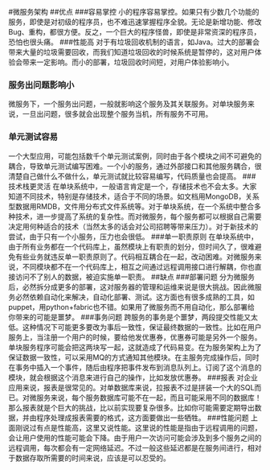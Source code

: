 #微服务架构
##优点
###容易掌控
小的程序容易掌控。如果只有少数几个功能的服务，即使是对初级的程序员，也不难迅速掌握程序全貌。无论是新增功能、修改Bug、重构，都很方便。反之，一个巨大的程序怪兽，即使是非常资深的程序员，恐怕也很头痛。
###性能高
对于有垃圾回收机制的语言，如Java。过大的部署会带来大量的垃圾需要回收，而我们知道垃圾回收的时候系统是暂停的，这对用户体验会带来一定影响。而小的部署，垃圾回收时间短，对用户体验影响小。

### 服务出问题影响小
微服务下，一个服务出问题，一般就影响这个服务及其关联服务。对单块服务来说，一旦出问题，很多就会出现整个服务当机，所有服务不可用。

### 单元测试容易
一个大型应用，可能包括数千个单元测试案例，同时由于各个模块之间不可避免的耦合，导致单元测试编写困难。一个小的服务，通过外部接口和其他服务耦合，很清楚自己做什么不做什么，单元测试就比较容易编写，代码质量也会提高。
###技术栈更灵活
在单块系统中，一般语言肯定是一个，存储技术也不会太多。大家知道不同技术，特别是存储技术，适合于不同的场景。如文档用MongoDB，关系型数据用RMDB，文件用分布式文件系统等。对于单块系统，在一个系统中整合多种技术，进一步提高了系统的复杂性。而对微服务，每个服务都可以根据自己需要决定用何种适合的技术（当然太多的话会对公司招聘等带来压力）。对于新技术的尝试，由于只有一个小服务，压力也会很低。
###单一职责原则
在单块系统中，由于所有业务都在一个代码库上，虽然模块上有职责的划分，但时间久了，很难避免有些业务就违反单一职责原则了。代码相互耦合在一起，改动困难。对微服务来说，不同模块都不在一个代码库上，相互之间通过远程调用接口进行解耦，你也直接访问不了别人的数据，被迫实施单一职责。
##缺点
###部署问题
分为微服务后，必然拆分成更多的部署，这对服务器的管理和运维来说是很大挑战。因此微服务必然依赖自动化来解决，自动化部署、测试。这方面也有很多成熟的工具，如puppet，用python+fabric也不错。如果用了微服务而不用自动化，那么部署给你带来的可能是噩梦。
###事务问题
跨服务的事务是个噩梦，两段提交性能又太低。这种情况下可能更多要改为事后一致性，保证最终数据的一致性。比如在用户服务上，当注册一个用户的时候，要给他发优惠券，优惠券可能是另外一个服务。单块服务程序可能会把这两块写一起，这就造成了代码易变。在为服务架构上为了保证数据一致性，可以采用MQ的方式通知其他模块。在主服务完成操作后，同时在事务中插入一个事件，随后由程序把事件发布到消息队列上。订阅了这个消息的模块，就会根据这个消息来进行自己的操作，比如发放优惠券。
###报表
对企业应用来说，报表是很常见的。对单数据库来说，拉报表不过是拼装一个大的SQL而已。对微服务来说，每个服务数据库可能不在一起，而且可能采用不同的数据库！那么报表就是个巨大的挑战，比以前实现要复杂很多。比如你可能需要定期导出数据，并由程序处理成报表需要的格式，这方面要做出一些牺牲。
###性能问题
上面刚说过有点是性能高，这里又说性能。这里说的性能是指由于远程调用的问题，会让用户使用的性能可能会下降。由于用户一次访问可能会涉及到多个服务之间的远程调用，每次都会有一定网络延迟。不过一般这些延迟都是在服务间进行，相对于数据存取所需要的时间来说，应该是可以忍受的。

